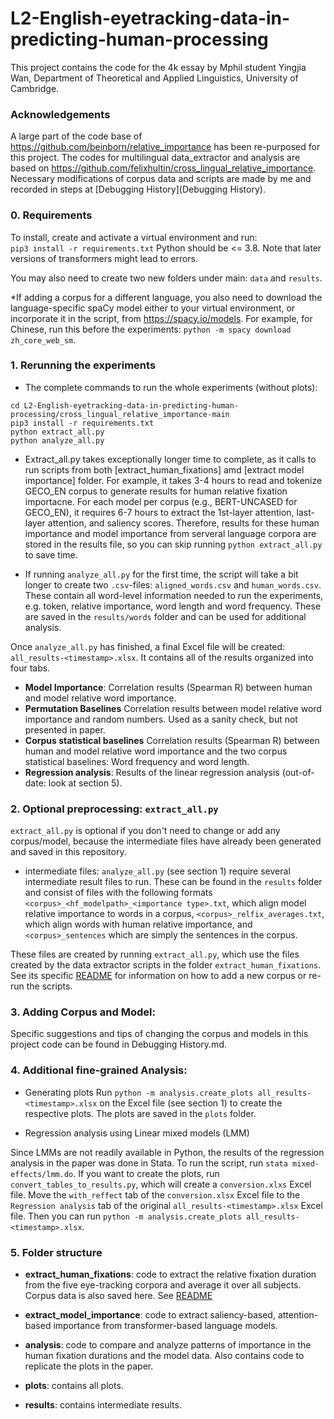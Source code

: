 # L2-English-eyetracking-data-in-predicting-human-processing
This project contains the code for the 4k essay by Mphil student Yingjia Wan, Department of Theoretical and Applied Linguistics, University of Cambridge.

### Acknowledgements
A large part of the code base of https://github.com/beinborn/relative_importance has been re-purposed for this project.
The codes for multilingual data_extractor and analysis are based on https://github.com/felixhultin/cross_lingual_relative_importance. Necessary modifications of corpus data and scripts are made by me and recorded in steps at [Debugging History](Debugging History).

### 0. Requirements

To install, create and activate a virtual environment and run:  
`pip3 install -r requirements.txt`
Python should be <= 3.8. Note that later versions of transformers might lead to errors.

You may also need to create two new folders under main: `data` and `results`.

*If adding a corpus for a different language, you also need to download the language-specific spaCy model either to your virtual environment, or incorporate it in the script, from https://spacy.io/models.
For example, for Chinese, run this before the experiments: `python -m spacy download zh_core_web_sm`.

### 1. Rerunning the experiments
- The complete commands to run the whole experiments (without plots):
```
cd L2-English-eyetracking-data-in-predicting-human-processing/cross_lingual_relative_importance-main
pip3 install -r requirements.txt
python extract_all.py
python analyze_all.py
```
- Extract_all.py takes exceptionally longer time to complete, as it calls to run scripts from both [extract_human_fixations] amd [extract model importance] folder. For example, it takes 3-4 hours to read and tokenize GECO_EN corpus to generate results for human relative fixation importacne. For each model per corpus (e.g., BERT-UNCASED for GECO_EN), it requires 6-7 hours to extract the 1st-layer attention, last-layer attention, and saliency scores. Therefore, results for these human importance and model importance from serveral language corpora are stored in the results file, so you can skip running `python extract_all.py` to save time.

- If running `analyze_all.py` for the first time, the script will take a bit longer to create two `.csv`-files: `aligned_words.csv` and `human_words.csv`. These contain all word-level information needed to run the experiments, e.g. token, relative importance, word length and word frequency. These are saved in the `results/words` folder and can be used for additional analysis.

Once `analyze_all.py` has finished, a final Excel file will be created: `all_results-<timestamp>.xlsx`. It contains all of the results organized into four tabs.

- **Model Importance**: Correlation results (Spearman R) between human and model relative word importance.
- **Permutation Baselines** Correlation results between model relative word importance and random numbers. Used as a sanity check, but not presented in paper.
- **Corpus statistical baselines** Correlation results (Spearman R) between human and model relative word importance and the two corpus statistical baselines: Word frequency and word length.
- **Regression analysis**: Results of the linear regression analysis (out-of-date: look at section 5).  

### 2. Optional preprocessing: `extract_all.py`
`extract_all.py` is optional if you don't need to change or add any corpus/model, because the intermediate files have already been generated and saved in this repository.

- intermediate files:
`analyze_all.py` (see section 1) require several intermediate result files to run. These can be found in the `results` folder and consist of files with the following formats `<corpus>_<hf_modelpath>_<importance type>.txt`, which align model relative importance to words in a corpus, `<corpus>_relfix_averages.txt`, which align words with human relative importance, and `<corpus>_sentences` which are simply the sentences in the corpus.

These files are created by running `extract_all.py`, which use the files created by the data extractor scripts in the folder `extract_human_fixations`. See its specific [README](extract_human_fixations/README.md) for information on how to add a new corpus or re-run the scripts.


### 3. Adding Corpus and Model:
Specific suggestions and tips of changing the corpus and models in this project code can be found in Debugging History.md.



### 4. Additional fine-grained Analysis: 

- Generating plots
Run `python -m analysis.create_plots all_results-<timestamp>.xlsx` on the Excel file (see section 1) to create the respective plots. The plots are saved in the `plots` folder.

- Regression analysis using Linear mixed models (LMM)

Since LMMs are not readily available in Python, the results of the regression analysis in the paper was done in Stata. To run the script, run `stata mixed-effects/lmm.do`. If you want to create the plots, run `convert_tables_to_results.py`, which will create a `conversion.xlxs` Excel file. Move the `with_reffect` tab of the `conversion.xlsx` Excel file to the `Regression analysis` tab of the original `all_results-<timestamp>.xlsx` Excel file. Then you can run `python -m analysis.create_plots all_results-<timestamp>.xlsx`.

### 5. Folder structure

- **extract_human_fixations**: code to extract the relative fixation duration from the five eye-tracking corpora and average it over all subjects. Corpus data is also saved here. See [README](extract_human_fixations/README.md)

- **extract_model_importance**: code to extract saliency-based, attention-based importance from transformer-based language models.

- **analysis**: code to compare and analyze patterns of importance in the human fixation durations and the model data. Also contains code to replicate the plots in the paper.

- **plots**: contains all plots.

- **results**: contains intermediate results.
